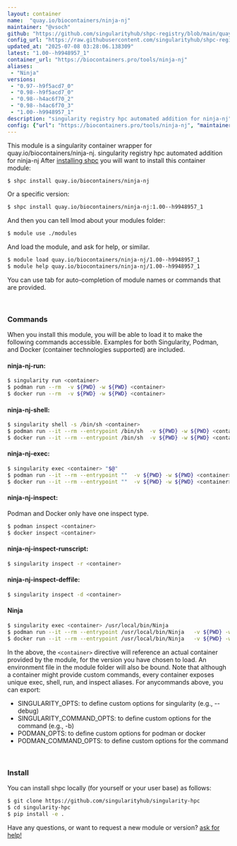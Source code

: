 ```yaml
---
layout: container
name:  "quay.io/biocontainers/ninja-nj"
maintainer: "@vsoch"
github: "https://github.com/singularityhub/shpc-registry/blob/main/quay.io/biocontainers/ninja-nj/container.yaml"
config_url: "https://raw.githubusercontent.com/singularityhub/shpc-registry/main/quay.io/biocontainers/ninja-nj/container.yaml"
updated_at: "2025-07-08 03:28:06.138309"
latest: "1.00--h9948957_1"
container_url: "https://biocontainers.pro/tools/ninja-nj"
aliases:
 - "Ninja"
versions:
 - "0.97--h9f5acd7_0"
 - "0.98--h9f5acd7_0"
 - "0.98--h4ac6f70_2"
 - "0.98--h4ac6f70_3"
 - "1.00--h9948957_1"
description: "singularity registry hpc automated addition for ninja-nj"
config: {"url": "https://biocontainers.pro/tools/ninja-nj", "maintainer": "@vsoch", "description": "singularity registry hpc automated addition for ninja-nj", "latest": {"1.00--h9948957_1": "sha256:3baabeedf0020cdb646124743ee743ef000b5a85c6453a038588d1651ec649c0"}, "tags": {"0.97--h9f5acd7_0": "sha256:216fc2e2ba8905fc249e6dbd42c55dae95c05f2af38575d6de2090984196ee58", "0.98--h9f5acd7_0": "sha256:cb14554ac2dbed7c3db8f9962b921858fa6c0b4c9d433a6404c13d63d82d9cb6", "0.98--h4ac6f70_2": "sha256:b2c905e233e13827974544424b7ca760c2ded941eb99b67b530188174efc5b97", "0.98--h4ac6f70_3": "sha256:6665b55a190cd722177d68aa5067b49d8fe544295f01133a7781ee64dac438a5", "1.00--h9948957_1": "sha256:3baabeedf0020cdb646124743ee743ef000b5a85c6453a038588d1651ec649c0"}, "docker": "quay.io/biocontainers/ninja-nj", "aliases": {"Ninja": "/usr/local/bin/Ninja"}}
---
```


This module is a singularity container wrapper for quay.io/biocontainers/ninja-nj.
singularity registry hpc automated addition for ninja-nj
After [installing shpc](#install) you will want to install this container module:


```bash
$ shpc install quay.io/biocontainers/ninja-nj
```

Or a specific version:

```bash
$ shpc install quay.io/biocontainers/ninja-nj:1.00--h9948957_1
```

And then you can tell lmod about your modules folder:

```bash
$ module use ./modules
```

And load the module, and ask for help, or similar.

```bash
$ module load quay.io/biocontainers/ninja-nj/1.00--h9948957_1
$ module help quay.io/biocontainers/ninja-nj/1.00--h9948957_1
```

You can use tab for auto-completion of module names or commands that are provided.

<br>

### Commands

When you install this module, you will be able to load it to make the following commands accessible.
Examples for both Singularity, Podman, and Docker (container technologies supported) are included.

#### ninja-nj-run:

```bash
$ singularity run <container>
$ podman run --rm  -v ${PWD} -w ${PWD} <container>
$ docker run --rm  -v ${PWD} -w ${PWD} <container>
```

#### ninja-nj-shell:

```bash
$ singularity shell -s /bin/sh <container>
$ podman run --it --rm --entrypoint /bin/sh  -v ${PWD} -w ${PWD} <container>
$ docker run --it --rm --entrypoint /bin/sh  -v ${PWD} -w ${PWD} <container>
```

#### ninja-nj-exec:

```bash
$ singularity exec <container> "$@"
$ podman run --it --rm --entrypoint ""  -v ${PWD} -w ${PWD} <container> "$@"
$ docker run --it --rm --entrypoint ""  -v ${PWD} -w ${PWD} <container> "$@"
```

#### ninja-nj-inspect:

Podman and Docker only have one inspect type.

```bash
$ podman inspect <container>
$ docker inspect <container>
```

#### ninja-nj-inspect-runscript:

```bash
$ singularity inspect -r <container>
```

#### ninja-nj-inspect-deffile:

```bash
$ singularity inspect -d <container>
```


#### Ninja

```bash
$ singularity exec <container> /usr/local/bin/Ninja
$ podman run --it --rm --entrypoint /usr/local/bin/Ninja   -v ${PWD} -w ${PWD} <container> -c " $@"
$ docker run --it --rm --entrypoint /usr/local/bin/Ninja   -v ${PWD} -w ${PWD} <container> -c " $@"
```



In the above, the `<container>` directive will reference an actual container provided
by the module, for the version you have chosen to load. An environment file in the
module folder will also be bound. Note that although a container
might provide custom commands, every container exposes unique exec, shell, run, and
inspect aliases. For anycommands above, you can export:

 - SINGULARITY_OPTS: to define custom options for singularity (e.g., --debug)
 - SINGULARITY_COMMAND_OPTS: to define custom options for the command (e.g., -b)
 - PODMAN_OPTS: to define custom options for podman or docker
 - PODMAN_COMMAND_OPTS: to define custom options for the command

<br>

### Install

You can install shpc locally (for yourself or your user base) as follows:

```bash
$ git clone https://github.com/singularityhub/singularity-hpc
$ cd singularity-hpc
$ pip install -e .
```

Have any questions, or want to request a new module or version? [ask for help!](https://github.com/singularityhub/singularity-hpc/issues)